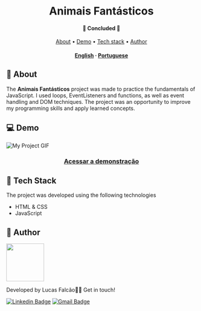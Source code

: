 <h1 align="center">
    Animais Fantásticos
</h1>

<h4 align="center"> 
	🚧  Concluded  🚧
</h4>

<p align="center">
 <a href="#-about">About</a> •
 <a href="#-demo">Demo</a> •
 <a href="#-tech-stack">Tech stack</a> •
 <a href="#-author">Author</a>
</p>

<h4 align="center">
    <a href="README.md">English</a>
    ·
    <a href="README-pt.md">Portuguese</a>
</h4>

## 🔖 About 

The **Animais Fantásticos** project was made to practice the fundamentals of JavaScript. I used loops, EventListeners and functions, as well as event handling and DOM techniques. The project was an opportunity to improve my programming skills and apply learned concepts.


## 💻 Demo

<img src="https://user-images.githubusercontent.com/61370784/222879944-f0d148b5-6492-496c-86fd-e7cee7804c47.gif" alt="My Project GIF">

<h3 align="center">
    <a href="https://animais-fantasticos-zeta.vercel.app/">Acessar a demonstração</a>
<h3 >

## 🚀 Tech Stack 

The project was developed using the following technologies


- HTML & CSS
- JavaScript


## 🦸 Author 

<a href="https://www.linkedin.com/in/lfalcaolopes/">
 <img src="https://user-images.githubusercontent.com/61370784/222877359-3b5bb1e2-2db1-4def-9a6b-d94ca5dece1e.png" width="100px;" alt=""/>
</a><br>

Developed by Lucas Falcão👋🏽 Get in touch!

[![Linkedin Badge](https://img.shields.io/badge/-Lucas_Falcão-blue?style=flat-square&logo=Linkedin&logoColor=white&link=https://www.linkedin.com/in/lfalcaolopes/)](https://www.linkedin.com/in/lfalcaolopes/) 
[![Gmail Badge](https://img.shields.io/badge/-lfalcaolopes@gmail.com-c14438?style=flat-square&logo=Gmail&logoColor=white&link=mailto:lfalcaolopes@gmail.com)](mailto:lfalcaolopes@gmail.com)
